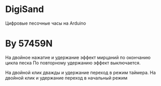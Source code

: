 # DigiSand
 Цифровые песочные часы на Arduino

# By 57459N
 На двойное нажатие и удержание эффект мирцаний по окончанию цикла песка
   По повторному удержанию эффект выключается.

 На двойной клик дважды и удержание переход в режим таймера.
 На двойной клик и удержание переход в начальный режим
